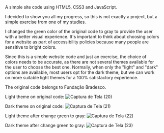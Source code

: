 A simple site code using HTML5, CSS3 and JavaScript.

I decided to show you all my progress, so this is not exactly a project, but a simple exercise from one of my studies.

I changed the green color of the original code to gray to provide the user with a better visual experience. It's important to think about choosing colors for a website as part of accessibility policies because many people are sensitive to bright colors.

Since this is a simple website code and just an exercise, the choice of colors needs to be accurate, as there are not several themes available for the user to choose the best one. Normally, when only the "light" and "dark" options are available, most users opt for the dark theme, but we can work on more suitable light themes for a 100% satisfactory experience.

The original code belongs to Fundação Bradesco.

Light theme on original code:
![Captura de Tela (20)](https://github.com/user-attachments/assets/3fa4fc1b-b8e9-4ad2-adef-f9792e26447c)

Dark theme on original code:
![Captura de Tela (21)](https://github.com/user-attachments/assets/dc8abf75-2c77-465d-b313-dccc2e418cbc)

Light theme after change green to gray:
![Captura de Tela (22)](https://github.com/user-attachments/assets/87a088c7-3a5e-42dc-a0f6-f6c15636fa88)

Dark theme after change green to gray:
![Captura de Tela (23)](https://github.com/user-attachments/assets/b4fed5f2-4367-49d5-9eb0-5236de839a5b)
